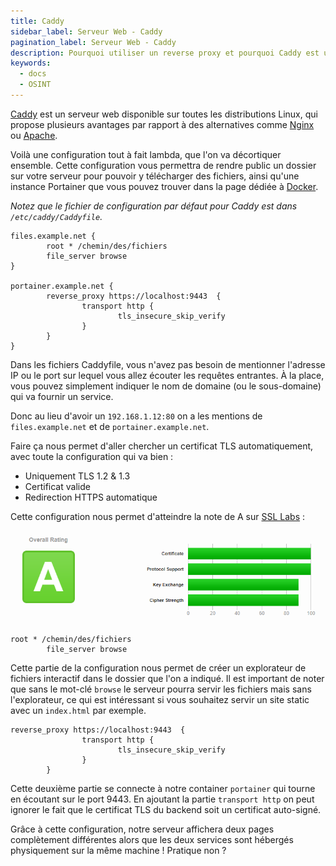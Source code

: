 ```yaml
---
title: Caddy
sidebar_label: Serveur Web - Caddy
pagination_label: Serveur Web - Caddy
description: Pourquoi utiliser un reverse proxy et pourquoi Caddy est utile ?
keywords:
  - docs
  - OSINT
---
```


[Caddy](https://caddyserver.com/) est un serveur web disponible sur toutes les distributions Linux, qui propose plusieurs avantages par rapport à des alternatives comme [Nginx](https://www.nginx.com/) ou [Apache](https://httpd.apache.org/).

Voilà une configuration tout à fait lambda, que l'on va décortiquer ensemble.
Cette configuration vous permettra de rendre public un dossier sur votre serveur pour pouvoir y télécharger des fichiers, ainsi qu'une instance Portainer que vous pouvez trouver dans la page dédiée à [Docker](./07-docker.md).

_Notez que le fichier de configuration par défaut pour Caddy est dans `/etc/caddy/Caddyfile`._

```
files.example.net {
        root * /chemin/des/fichiers
        file_server browse
}

portainer.example.net {
        reverse_proxy https://localhost:9443  {
                transport http {
                        tls_insecure_skip_verify
                }
        }
}
```

Dans les fichiers Caddyfile, vous n'avez pas besoin de mentionner l'adresse IP ou le port sur lequel vous allez écouter les requêtes entrantes. À la place, vous pouvez simplement indiquer le nom de domaine (ou le sous-domaine) qui va fournir un service.

Donc au lieu d'avoir un `192.168.1.12:80` on a les mentions de `files.example.net` et de `portainer.example.net`.

Faire ça nous permet d'aller chercher un certificat TLS automatiquement, avec toute la configuration qui va bien :

- Uniquement TLS 1.2 & 1.3
- Certificat valide
- Redirection HTTPS automatique

Cette configuration nous permet d'atteindre la note de A sur [SSL Labs](https://www.ssllabs.com/ssltest/index.html) :

![Résultat SSL Labs avec Caddy](images/ssllabs.png)

```
root * /chemin/des/fichiers
        file_server browse
```

Cette partie de la configuration nous permet de créer un explorateur de fichiers interactif dans le dossier que l'on a indiqué. Il est important de noter que sans le mot-clé `browse` le serveur pourra servir les fichiers mais sans l'explorateur, ce qui est intéressant si vous souhaitez servir un site static avec un `index.html` par exemple.

```
reverse_proxy https://localhost:9443  {
                transport http {
                        tls_insecure_skip_verify
                }
        }
```

Cette deuxième partie se connecte à notre container `portainer` qui tourne en écoutant sur le port 9443. En ajoutant la partie `transport http` on peut ignorer le fait que le certificat TLS du backend soit un certificat auto-signé.

Grâce à cette configuration, notre serveur affichera deux pages complètement différentes alors que les deux services sont hébergés physiquement sur la même machine ! Pratique non ?
